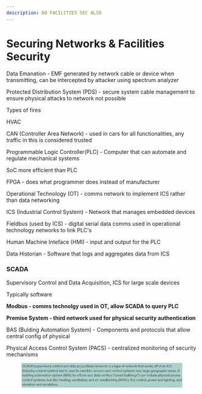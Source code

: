 ```yaml
---
description: DO FACILITIES SEC ALSO
---
```


# Securing Networks & Facilities Security

Data Emanation - EMF generated by network cable or device when transmitting, can be intercepted by attacker using spectrum analyzer

Protected Distribution System (PDS) - secure system cable management to ensure physical attacks to network not possible

Types of fires

HVAC

CAN (Controller Area Network) - used in cars for all functionalities, any traffic in this is considered trusted

Programmable Logic Controller(PLC) - Computer that can automate and regulate mechanical systems

SoC more efficient than PLC

FPGA - does what programmer does instead of manufacturer

Operational Technology (OT) - comms network to implement ICS rather than data networking

ICS (Industrial Control System) - Network that manages embedded devices

Fieldbus (used by ICS) - digital serial data comms used in operational technology networks to link PLC's

Human Machine Inteface (HMI) - input and output for the PLC

Data Historian - Software that logs and aggregates data from ICS

### SCADA

Supervisory Control and Data Acquisition, ICS for large scale devices

Typically software

**Modbus - comms technolgy used in OT, allow SCADA to query PLC**

**Premise System - third network used for physical security authentication**

BAS (Bulding Automation System) - Components and protocols that allow central config of physical

Physical Access Control System (PACS) - centralized monitoring of security mechanisms

<figure><img src="../../.gitbook/assets/image (145).png" alt=""><figcaption></figcaption></figure>
